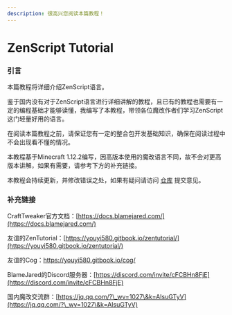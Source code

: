 ```yaml
---
description: 很高兴您阅读本篇教程！
---
```


# ZenScript  Tutorial

### 引言

本篇教程将详细介绍ZenScript语言。

鉴于国内没有对于ZenScript语言进行详细讲解的教程，且已有的教程也需要有一定的编程基础才能够读懂，我编写了本教程，带领各位魔改作者们学习ZenScript这门轻量好用的语言。

在阅读本篇教程之前，请保证您有一定的整合包开发基础知识，确保在阅读过程中不会出现看不懂的情况。

本教程基于Minecraft 1.12.2编写，因高版本使用的魔改语言不同，故不会对更高版本讲解，如果有需要，请参考下方的补充链接。

本教程会持续更新，并修改错误之处，如果有疑问请访问 [仓库](https://github.com/Dark2932/ZenScript-Tutorial) 提交意见。

### 补充链接

CraftTweaker官方文档：[https://docs.blamejared.com/](https://docs.blamejared.com/)

友谊的ZenTutorial：[https://youyi580.gitbook.io/zentutorial/](https://youyi580.gitbook.io/zentutorial/)

友谊的Cog：https://youyi580.gitbook.io/cog/

BlameJared的Discord服务器：[https://discord.com/invite/cFCBHn8FjE](https://discord.com/invite/cFCBHn8FjE)

国内魔改交流群：[https://jq.qq.com/?\_wv=1027\&k=AIsuGTyV](https://jq.qq.com/?\_wv=1027\&k=AIsuGTyV)

